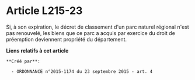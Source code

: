 # Article L215-23

Si, à son expiration, le décret de classement d'un parc naturel régional n'est pas renouvelé, les biens que ce parc a acquis
par exercice du droit de préemption deviennent propriété du département.

**Liens relatifs à cet article**

	**Créé par**:

	  - ORDONNANCE n°2015-1174 du 23 septembre 2015 - art. 4
